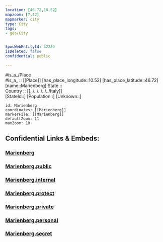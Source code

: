 ```yaml
---
location: [46.72,10.52] 
mapzoom: [7,12] 
mapmarker: city 
type: City
tags:
- geo/City


SpocWebEntityId: 32289
isDeleted: false
confidential: public

---
```

#is_a_/Place  
#is_a_ :: [[Place]] 
[has_place_longitude::10.52] 
[has_place_latitude::46.72] 
[name::Marienberg] 
State ::  
Country :: [[../../../../../Italy]]  
[StateId::] 
[Population::] 
[Unknown::] 


```leaflet
id: Marienberg
coordinates: [[Marienberg]] 
markerFile: [[Marienberg]] 
defaultZoom: 11 
maxZoom: 18
```


## Confidential Links & Embeds: 

### [Marienberg](/_Standards/Earth/Continent/Europe/Europe~South/Italy/regions~Italy/Trentino/Bozen.Province/City/Marienberg.md) 

### [Marienberg.public](/_public/Earth/Continent/Europe/Europe~South/Italy/regions~Italy/Trentino/Bozen.Province/City/Marienberg.public.md) 

### [Marienberg.internal](/_internal/Earth/Continent/Europe/Europe~South/Italy/regions~Italy/Trentino/Bozen.Province/City/Marienberg.internal.md) 

### [Marienberg.protect](/_protect/Earth/Continent/Europe/Europe~South/Italy/regions~Italy/Trentino/Bozen.Province/City/Marienberg.protect.md) 

### [Marienberg.private](/_private/Earth/Continent/Europe/Europe~South/Italy/regions~Italy/Trentino/Bozen.Province/City/Marienberg.private.md) 

### [Marienberg.personal](/_personal/Earth/Continent/Europe/Europe~South/Italy/regions~Italy/Trentino/Bozen.Province/City/Marienberg.personal.md) 

### [Marienberg.secret](/_secret/Earth/Continent/Europe/Europe~South/Italy/regions~Italy/Trentino/Bozen.Province/City/Marienberg.secret.md)


